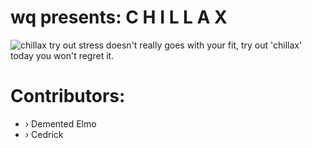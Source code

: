 # wq presents:   C H I L L A X
![chillax try out](https://user-images.githubusercontent.com/84565593/176651795-9914c810-2ee3-48a7-b9f9-3dda40d98f60.jpg)
stress doesn't really goes with your fit, try out 'chillax' today you won't regret it.

# Contributors:
- › Demented Elmo
- › Cedrick
